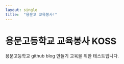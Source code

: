 ```yaml
---
layout: single
title:  "용문고 교육봉사!"
---
```


# 용문고등학교 교육봉사 KOSS
용문고등학교 github blog 만들기 교육을 위한 테스트입니다.
